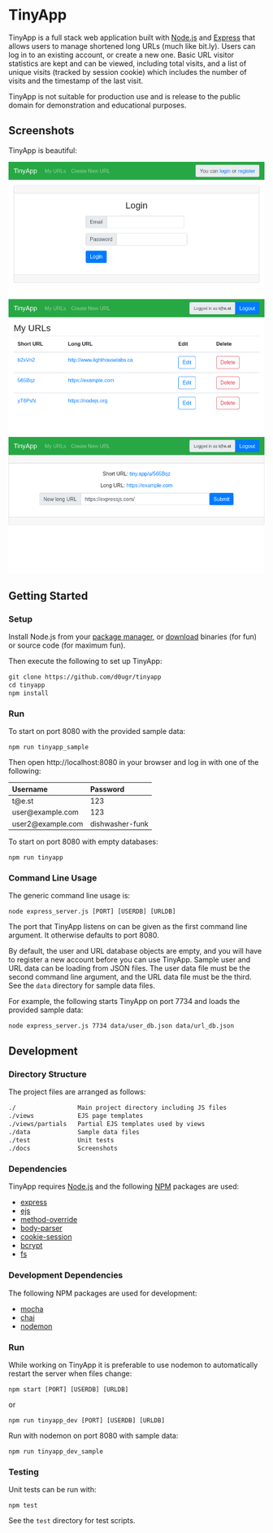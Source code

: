 # **TinyApp**

TinyApp is a full stack web application built with [Node.js](https://nodejs.org) and [Express](https://expressjs.com) that allows users to manage shortened long URLs (much like bit.ly).  Users can log in to an existing account, or create a new one.  Basic URL visitor statistics are kept and can be viewed, including total visits, and a list of unique visits (tracked by session cookie) which includes the number of visits and the timestamp of the last visit.

TinyApp is not suitable for production use and is release to the public domain for demonstration and educational purposes.

## **Screenshots**

TinyApp is beautiful:

!["Login page"](docs/tinyapp-screenshot-01-login.png)
!["URL index"](docs/tinyapp-screenshot-02-url-index.png)
!["URL details"](docs/tinyapp-screenshot-03-url-details.png)

## **Getting Started**

### **Setup**

Install Node.js from your [package manager](https://nodejs.org/en/download/package-manager/), or [download](https://nodejs.org/en/download/) binaries (for fun) or source code (for maximum fun).

Then execute the following to set up TinyApp:

```
git clone https://github.com/d0ugr/tinyapp
cd tinyapp
npm install
```

### **Run**

To start on port 8080 with the provided sample data:

```
npm run tinyapp_sample
```

Then open http://localhost:8080 in your browser and log in with one of the following:

| Username                       | Password        |
|:-------------------------------|:----------------|
| t<span>@e.st</span>            | 123             |
| user<span>@example.com</span>  | 123             |
| user2<span>@example.com</span> | dishwasher-funk |

To start on port 8080 with empty databases:

```
npm run tinyapp
```

### **Command Line Usage**

The generic command line usage is:

```
node express_server.js [PORT] [USERDB] [URLDB]
```

The port that TinyApp listens on can be given as the first command line argument.  It otherwise defaults to port 8080.

By default, the user and URL database objects are empty, and you will have to register a new account before you can use TinyApp.  Sample user and URL data can be loading from JSON files.  The user data file must be the second command line argument, and the URL data file must be the third.  See the `data` directory for sample data files.

For example, the following starts TinyApp on port 7734 and loads the provided sample data:

```
node express_server.js 7734 data/user_db.json data/url_db.json
```

## **Development**

### **Directory Structure**

The project files are arranged as follows:

```
./                 Main project directory including JS files
./views            EJS page templates
./views/partials   Partial EJS templates used by views
./data             Sample data files
./test             Unit tests
./docs             Screenshots
```

### **Dependencies**

TinyApp requires [Node.js](https://nodejs.org) and the following [NPM](https://www.npmjs.com/) packages are used:

- [express](https://www.npmjs.com/package/express)
- [ejs](https://www.npmjs.com/package/ejs)
- [method-override](https://www.npmjs.com/package/method-override)
- [body-parser](https://www.npmjs.com/package/body-parser)
- [cookie-session](https://www.npmjs.com/package/cookie-session)
- [bcrypt](https://www.npmjs.com/package/bcrypt)
- [fs](https://www.npmjs.com/package/fs)

### **Development Dependencies**

The following NPM packages are used for development:

- [mocha](https://www.npmjs.com/package/mocha)
- [chai](https://www.npmjs.com/package/chai)
- [nodemon](https://www.npmjs.com/package/nodemon)

### **Run**

While working on TinyApp it is preferable to use nodemon to automatically restart the server when files change:

```
npm start [PORT] [USERDB] [URLDB]
```

or

```
npm run tinyapp_dev [PORT] [USERDB] [URLDB]
```

Run with nodemon on port 8080 with sample data:

```
npm run tinyapp_dev_sample
```

### **Testing**

Unit tests can be run with:

```
npm test
```

See the `test` directory for test scripts.
